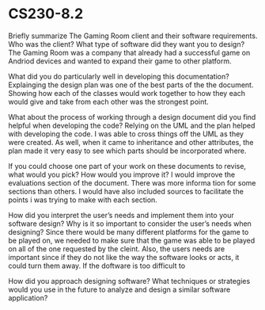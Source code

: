 # CS230-8.2

Briefly summarize The Gaming Room client and their software requirements. Who was the client? What type of software did they want you to design?
The Gaming Room was a company that already had a successful game on Andriod devices and wanted to expand their game to other platform. 

What did you do particularly well in developing this documentation?
Explainging the design plan was one of the best parts of the the document. Showing how each of the classes would work together to how they each would give and take from each other was the strongest point. 

What about the process of working through a design document did you find helpful when developing the code?
Relying on the UML and the plan helped with developing the code. I was able to cross things off the UML as they were created. As well, when it came to inheritance and other attributes, the plan made it very easy to see which parts should be incorporated where. 

If you could choose one part of your work on these documents to revise, what would you pick? How would you improve it?
I would improve the evaluations section of the document. There was more informa tion for some sections than others. I would have also included sources to facilitate the points i was trying to make with each section. 

How did you interpret the user’s needs and implement them into your software design? Why is it so important to consider the user’s needs when designing?
Since there would be many different platforms for the game to be played on, we needed to make sure that the game was able to be played on all of the one requested by the cleint. Also, the users needs are important since if they do not like the way the software looks or acts, it could turn them away. If the doftware is too difficult to  

How did you approach designing software? What techniques or strategies would you use in the future to analyze and design a similar software application?

